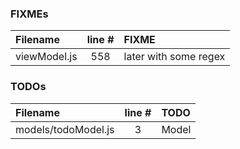 ### FIXMEs
| Filename | line # | FIXME
|:------|:------:|:------
| viewModel.js | 558 | later with some regex

### TODOs
| Filename | line # | TODO
|:------|:------:|:------
| models/todoModel.js | 3 | Model